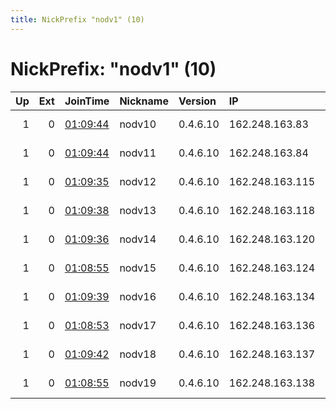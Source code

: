 ```yaml
---
title: NickPrefix "nodv1" (10)
---
```


# NickPrefix: "nodv1" (10)

|   Up |   Ext | JoinTime                                                                                              | Nickname   | Version   | IP              | AS       | CC   |   ORp |   Dirp | OS    | Contact             |   eFamMembers |
|-----:|------:|:------------------------------------------------------------------------------------------------------|:-----------|:----------|:----------------|:---------|:-----|------:|-------:|:------|:--------------------|--------------:|
|    1 |     0 | [01:09:44](https://nusenu.github.io/OrNetStats/w/relay/DD1A3057E91D8DFFD5D6A54295E508011A7B9898.html) | nodv10     | 0.4.6.10  | 162.248.163.83  | DATACITY | ca   |  9001 |      0 | Linux | emerson tor@emvn.me |            20 |
|    1 |     0 | [01:09:44](https://nusenu.github.io/OrNetStats/w/relay/C23499B62923D263B0CB40C4C8C45C3EB25DD1B4.html) | nodv11     | 0.4.6.10  | 162.248.163.84  | DATACITY | ca   |  9001 |      0 | Linux | emerson tor@emvn.me |            20 |
|    1 |     0 | [01:09:35](https://nusenu.github.io/OrNetStats/w/relay/2C4D75D6699FD125B5189ED086A7383F67D712B6.html) | nodv12     | 0.4.6.10  | 162.248.163.115 | DATACITY | ca   |  9001 |      0 | Linux | emerson tor@emvn.me |            20 |
|    1 |     0 | [01:09:38](https://nusenu.github.io/OrNetStats/w/relay/30961E50A60D7445A1199B5EEA664E60EA2CE306.html) | nodv13     | 0.4.6.10  | 162.248.163.118 | DATACITY | ca   |  9001 |      0 | Linux | emerson tor@emvn.me |            20 |
|    1 |     0 | [01:09:36](https://nusenu.github.io/OrNetStats/w/relay/5484C5F7D9A6010572850A8E35D78B4D3527A271.html) | nodv14     | 0.4.6.10  | 162.248.163.120 | DATACITY | ca   |  9001 |      0 | Linux | emerson tor@emvn.me |            20 |
|    1 |     0 | [01:08:55](https://nusenu.github.io/OrNetStats/w/relay/6B764A9ECEEAA7732FEB74C83A13F07DCE9E0168.html) | nodv15     | 0.4.6.10  | 162.248.163.124 | DATACITY | ca   |  9001 |      0 | Linux | emerson tor@emvn.me |            20 |
|    1 |     0 | [01:09:39](https://nusenu.github.io/OrNetStats/w/relay/8943627F31E2C1C81E4025A14411F1CCCD70B3A0.html) | nodv16     | 0.4.6.10  | 162.248.163.134 | DATACITY | ca   |  9001 |      0 | Linux | emerson tor@emvn.me |            20 |
|    1 |     0 | [01:08:53](https://nusenu.github.io/OrNetStats/w/relay/4601B7096C766FC629BDE379506A9E407F6B0EB0.html) | nodv17     | 0.4.6.10  | 162.248.163.136 | DATACITY | ca   |  9001 |      0 | Linux | emerson tor@emvn.me |            20 |
|    1 |     0 | [01:09:42](https://nusenu.github.io/OrNetStats/w/relay/3A84450B89C1B6443178F98FF1AB2FB042EB6B36.html) | nodv18     | 0.4.6.10  | 162.248.163.137 | DATACITY | ca   |  9001 |      0 | Linux | emerson tor@emvn.me |            20 |
|    1 |     0 | [01:08:55](https://nusenu.github.io/OrNetStats/w/relay/C43143B3EAE5FA3642F082A5286DBFF734370C98.html) | nodv19     | 0.4.6.10  | 162.248.163.138 | DATACITY | ca   |  9001 |      0 | Linux | emerson tor@emvn.me |            20 |
